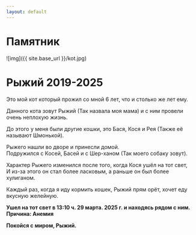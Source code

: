 ```yaml
---
layout: default
---
```


# Памятник

![img]({{ site.base_url }}/kot.jpg)

**Рыжий 2019-2025**
=

Это мой кот который прожил со мной 6 лет, что и столько же лет ему.  

Данного кота зовут Рыжий (Так назвала моя мама) и с ним провели очень неплохую жизнь.  

До этого у меня были другие кошки, это Бася, Кося и Рея (Также её называют Шмонькой).  

Рыжего нашли во дворе и принесли домой.  
Подружился с Косей, Басей и с Шер-ханом (Так моего собаку зовут).  

Характер Рыжего изменился после того, когда Кося ушёл на тот свет,  
И из-за этого он стал более ласковым, а раньше он был более хулиганом.

Каждый раз, когда я иду кормить кошек, Рыжий прям орёт, хочет еду вкусную желейную.

**Ушел на тот свет в 13:10 ч. 29 марта. 2025 г. и находясь рядом с ним.**  
**Причина: Анемия**

**Покойся с миром, Рыжий.**
